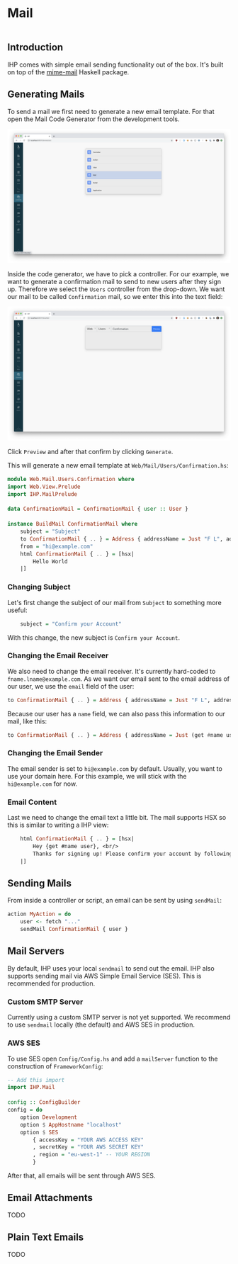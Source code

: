 # Mail

```toc

```

## Introduction

IHP comes with simple email sending functionality out of the box. It's built on top of the [mime-mail](https://hackage.haskell.org/package/mime-mail) Haskell package.

## Generating Mails

To send a mail we first need to generate a new email template. For that open the Mail Code Generator from the development tools.

![](images/mail/mail-codegen.png)

Inside the code generator, we have to pick a controller. For our example, we want to generate a confirmation mail to send to new users after they sign up. Therefore we select the `Users` controller from the drop-down. We want our mail to be called `Confirmation` mail, so we enter this into the text field:

![](images/mail/mail-codegen-input.png)

Click `Preview` and after that confirm by clicking `Generate`.

This will generate a new email template at `Web/Mail/Users/Confirmation.hs`:

```haskell
module Web.Mail.Users.Confirmation where
import Web.View.Prelude
import IHP.MailPrelude

data ConfirmationMail = ConfirmationMail { user :: User }

instance BuildMail ConfirmationMail where
    subject = "Subject"
    to ConfirmationMail { .. } = Address { addressName = Just "F L", addressEmail = "fname.lname@example.com" }
    from = "hi@example.com"
    html ConfirmationMail { .. } = [hsx|
        Hello World
    |]
```

### Changing Subject

Let's first change the subject of our mail from `Subject` to something more useful:

```haskell
    subject = "Confirm your Account"
```

With this change, the new subject is `Confirm your Account`.

### Changing the Email Receiver

We also need to change the email receiver. It's currently hard-coded to `fname.lname@example.com`. As we want our email sent to the email address of our user, we use the `email` field of the user:

```haskell
to ConfirmationMail { .. } = Address { addressName = Just "F L", addressEmail = get #email user }
```

Because our user has a `name` field, we can also pass this information to our mail, like this:

```haskell
to ConfirmationMail { .. } = Address { addressName = Just (get #name user), addressEmail = get #email user }
```

### Changing the Email Sender

The email sender is set to `hi@example.com` by default. Usually, you want to use your domain here. For this example, we will stick with the `hi@example.com` for now.

### Email Content

Last we need to change the email text a little bit. The mail supports HSX so this is similar to writing a IHP view:

```haskell
    html ConfirmationMail { .. } = [hsx|
        Hey {get #name user}, <br/>
        Thanks for signing up! Please confirm your account by following this link: ... <br /><br />
    |]
```

## Sending Mails

From inside a controller or script, an email can be sent by using `sendMail`:

```haskell
action MyAction = do
    user <- fetch "..."
    sendMail ConfirmationMail { user }
```

## Mail Servers

By default, IHP uses your local `sendmail` to send out the email. IHP also supports sending mail via AWS Simple Email Service (SES). This is recommended for production.

### Custom SMTP Server

Currently using a custom SMTP server is not yet supported. We recommend to use `sendmail` locally (the default) and AWS SES in production.

### AWS SES

To use SES open `Config/Config.hs` and add a `mailServer` function to the construction of `FrameworkConfig`:

```haskell
-- Add this import
import IHP.Mail

config :: ConfigBuilder
config = do
    option Development
    option $ AppHostname "localhost"
    option $ SES
        { accessKey = "YOUR AWS ACCESS KEY"
        , secretKey = "YOUR AWS SECRET KEY"
        , region = "eu-west-1" -- YOUR REGION
        }
```

After that, all emails will be sent through AWS SES.

## Email Attachments

TODO

## Plain Text Emails

TODO
